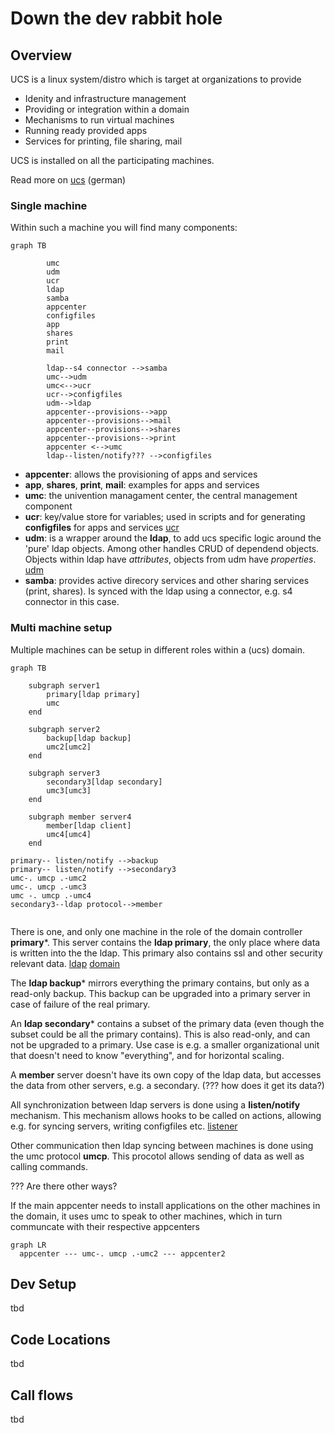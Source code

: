 Down the dev rabbit hole
========================

Overview
--------

UCS is a linux system/distro which is target at organizations to provide

- Idenity and infrastructure management
- Providing or integration within a domain
- Mechanisms to run virtual machines
- Running ready provided apps
- Services for printing, file sharing, mail

UCS is installed on all the participating machines.

Read more on [ucs] (german)

### Single machine

Within such a machine you will find many components:

```mermaid
graph TB

        umc
        udm
        ucr
        ldap
        samba
        appcenter
        configfiles
        app
        shares
        print
        mail
        
        ldap--s4 connector -->samba
        umc-->udm
        umc<-->ucr
        ucr-->configfiles
        udm-->ldap
        appcenter--provisions-->app
        appcenter--provisions-->mail
        appcenter--provisions-->shares
        appcenter--provisions-->print
        appcenter <-->umc
        ldap--listen/notify??? -->configfiles
```

- **appcenter**: allows the provisioning of apps and services
- **app**, **shares**, **print**, **mail**: examples for apps and services
- **umc**: the univention managament center, the central management component
- **ucr**: key/value store for variables; used in scripts and for generating **configfiles** for
  apps and services [ucr]
- **udm**: is a wrapper around the **ldap**, to add ucs specific logic around the 'pure' ldap
  objects. Among other handles CRUD of dependend objects. Objects within ldap have *attributes*,
  objects from udm have *properties*. [udm]
- **samba**: provides active direcory services and other sharing services (print, shares). Is synced
  with the ldap using a connector, e.g. s4 connector in this case.

### Multi machine setup

Multiple machines can be setup in different roles within a (ucs) domain.

```mermaid
graph TB
    
    subgraph server1
        primary[ldap primary]
        umc
    end
    
    subgraph server2  
        backup[ldap backup]
        umc2[umc2]
    end
    
    subgraph server3
        secondary3[ldap secondary]
        umc3[umc3]
    end
    
    subgraph member server4
        member[ldap client]
        umc4[umc4]
    end
 
primary-- listen/notify -->backup
primary-- listen/notify -->secondary3
umc-. umcp .-umc2
umc-. umcp .-umc3
umc -. umcp .-umc4
secondary3--ldap protocol-->member


```

There is one, and only one machine in the role of the domain controller **primary***. This server
contains the **ldap primary**, the only place where data is written into the the ldap. This primary
also contains ssl and other security relevant data. [ldap] [domain]

The **ldap backup*** mirrors everything the primary contains, but only as a read-only backup. This
backup can be upgraded into a primary server in case of failure of the real primary.

An **ldap secondary*** contains a subset of the primary data (even though the subset could be all
the primary contains). This is also read-only, and can not be upgraded to a primary. Use case is
e.g. a smaller organizational unit that doesn't need to know "everything", and for horizontal
scaling.

A **member** server doesn't have its own copy of the ldap data, but accesses the data from other
servers, e.g. a secondary.  (??? how does it get its data?)

All synchronization between ldap servers is done using a **listen/notify** mechanism. This mechanism
allows hooks to be called on actions, allowing e.g. for syncing servers, writing configfiles etc.
[listener]

Other communication then ldap syncing between machines is done using the umc protocol **umcp**. This
procotol allows sending of data as well as calling commands.

??? Are there other ways?

If the main appcenter needs to install applications on the other machines in the domain, it uses umc
to speak to other machines, which in turn communcate with their respective appcenters

```mermaid
graph LR
  appcenter --- umc-. umcp .-umc2 --- appcenter2
```

Dev Setup
---------
tbd

Code Locations
--------------
tbd

Call flows
----------
tbd


[listener]: https://docs.software-univention.de/handbuch-4.4.html#introduction:Listener_Notifier-Replikation

[ucs]: https://docs.software-univention.de/handbuch-4.4.html#introduction:Was_ist_Univention_Corporate_Server

[ldap]: https://docs.software-univention.de/handbuch-4.4.html#domain-ldap:Einfuehrung

[domain]: https://docs.software-univention.de/handbuch-4.4.html#introduction:Domaenenkonzept

[join]: https://docs.software-univention.de/handbuch-4.4.html#domain-ldap:joinscripts

[schema]: https://docs.software-univention.de/handbuch-4.4.html#domain:ldap:extensions

[ucr]: https://docs.software-univention.de/developer-reference-4.4.html#chap:ucr

[udm]: https://docs.software-univention.de/developer-reference-4.4.html#chap:udm

